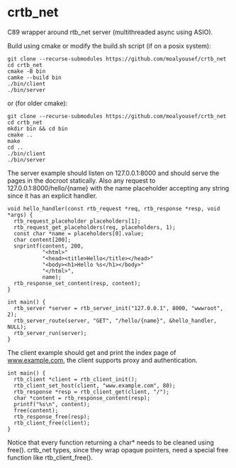 # crtb_net
C89 wrapper around rtb_net server (multithreaded async using ASIO).

Build using cmake or modify the build.sh script (if on a posix system):

```
git clone --recurse-submodules https://github.com/moalyousef/crtb_net
cd crtb_net
cmake -B bin
camke --build bin
./bin/client
./bin/server
```
or (for older cmake):
```
git clone --recurse-submodules https://github.com/moalyousef/crtb_net
cd crtb_net
mkdir bin && cd bin
cmake ..
make
cd ..
./bin/client
./bin/server
```

The server example should listen on 127.0.0.1:8000 and should serve the pages in the docroot statically. Also any request to 127.0.0.1:8000/hello/{name} with the name placeholder accepting any string since it has an explicit handler.

```
void hello_handler(const rtb_request *req, rtb_response *resp, void *args) {
  rtb_request_placeholder placeholders[1];
  rtb_request_get_placeholders(req, placeholders, 1);
  const char *name = placeholders[0].value;
  char content[200];
  snprintf(content, 200,
           "<html>"
           "<head><title>Hello</title></head>"
           "<body><h1>Hello %s</h1></body>"
           "</html>",
           name);
  rtb_response_set_content(resp, content);
}

int main() {
  rtb_server *server = rtb_server_init("127.0.0.1", 8000, "wwwroot", 2);
  rtb_server_route(server, "GET", "/hello/{name}", &hello_handler, NULL);
  rtb_server_run(server);
}
```

The client example should get and print the index page of www.example.com, the client supports proxy and authentication.
```
int main() {
  rtb_client *client = rtb_client_init();
  rtb_client_set_host(client, "www.example.com", 80);
  rtb_response *resp = rtb_client_get(client, "/");
  char *content = rtb_response_content(resp);
  printf("%s\n", content);
  free(content);
  rtb_response_free(resp);
  rtb_client_free(client);
}
```

Notice that every function returning a char* needs to be cleaned using free(). crtb_net types, since they wrap opaque pointers, need a special free function like rtb_client_free().
